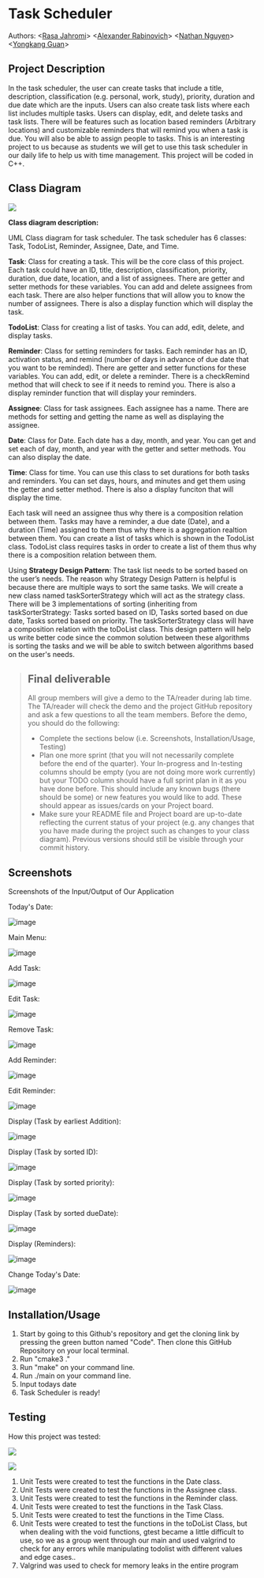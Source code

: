 # Task Scheduler
Authors: \<[Rasa Jahromi](https://github.com/rjdahomie)\> \<[Alexander Rabinovich](https://github.com/thecornerhob)\> \<[Nathan Nguyen](https://github.com/shipapa1)\> \<[Yongkang Guan](https://github.com/yguan039)\>
 

## Project Description
In the task scheduler, the user can create tasks that include a title, description, classification (e.g. personal, work, study), priority, duration and due date which are the inputs. Users can also create task lists where each list includes multiple tasks. Users can display, edit, and delete tasks and task lists. There will be features such as location based reminders (Arbitrary locations) and customizable reminders that will remind you when a task is due. You will also be able to assign people to tasks. This is an interesting project to us because as students we will get to use this task scheduler in our daily life to help us with time management. This project will be coded in C++.




 ## Class Diagram
![](images/UMLwithDesignPattern.PNG)

**Class diagram description:**

UML Class diagram for task scheduler. The task scheduler has 6 classes: Task, TodoList, Reminder, Assignee, Date, and Time. 

**Task**: Class for creating a task. This will be the core class of this project. Each task could have an ID, title, description, classification, priority, duration, due date, location, and a list of assignees. There are getter and setter methods for these variables. You can add and delete assignees from each task. There are also helper functions that will allow you to know the number of assignees. There is also a display function which will display the task.

**TodoList**: Class for creating a list of tasks. You can add, edit, delete, and display tasks.

**Reminder**: Class for setting reminders for tasks. Each reminder has an ID, activation status, and remind (number of days in advance of due date that you want to be reminded). There are getter and setter functions for these variables. You can add, edit, or delete a reminder. There is a checkRemind method that will check to see if it needs to remind you. There is also a display reminder function that will display your reminders.

**Assignee**: Class for task assignees. Each assignee has a name. There are methods for setting and getting the name as well as displaying the assignee.

**Date**: Class for Date. Each date has a day, month, and year. You can get and set each of day, month, and year with the getter and setter methods. You can also display the date.

**Time**: Class for time. You can use this class to set durations for both tasks and reminders. You can set days, hours, and minutes and get them using the getter and setter method. There is also a display funciton that will display the time.

Each task will need an assignee thus why there is a composition relation between them. Tasks may have a reminder, a due date (Date), and a duration (Time) assigned to them thus why there is a aggregation realtion between them. You can create a list of tasks which is shown in the TodoList class. TodoList class requires tasks in order to create a list of them thus why there is a composition relation between them. 

Using **Strategy Design Pattern**: The task list needs to be sorted based on the user’s needs. The reason why Strategy Design Pattern is helpful is because there are multiple ways to sort the same tasks. We will create a new class named taskSorterStrategy which will act as the strategy class. There will be 3 implementations of sorting (inheriting from taskSorterStrategy: Tasks sorted based on ID, Tasks sorted based on due date, Tasks sorted based on priority. The taskSorterStrategy class will have a composition relation with the toDoList class. This design pattern will help us write better code since the common solution between these algorithms is sorting the tasks and we will be able to switch between algorithms based on the user's needs. 

 
 > ## Final deliverable
 > All group members will give a demo to the TA/reader during lab time. The TA/reader will check the demo and the project GitHub repository and ask a few questions to all the team members. 
 > Before the demo, you should do the following:
 > * Complete the sections below (i.e. Screenshots, Installation/Usage, Testing)
 > * Plan one more sprint (that you will not necessarily complete before the end of the quarter). Your In-progress and In-testing columns should be empty (you are not doing more work currently) but your TODO column should have a full sprint plan in it as you have done before. This should include any known bugs (there should be some) or new features you would like to add. These should appear as issues/cards on your Project board.
 > * Make sure your README file and Project board are up-to-date reflecting the current status of your project (e.g. any changes that you have made during the project such as changes to your class diagram). Previous versions should still be visible through your commit history. 
 
 ## Screenshots
Screenshots of the Input/Output of Our Application

Today's Date:

![image](https://user-images.githubusercontent.com/85650719/170908918-423c27f0-065a-4cd4-8f66-8d57276e8dcf.png)

Main Menu:

![image](https://user-images.githubusercontent.com/85650719/170908961-4df988bf-da71-4cbe-8a4a-5d404d72a821.png)

Add Task:

![image](https://user-images.githubusercontent.com/85650719/170950781-d4bd7870-e819-4c18-8a71-9ba7b5b3bcab.png)

Edit Task:

![image](https://user-images.githubusercontent.com/85650719/170951007-bc95476e-9727-411b-aa95-9b1392c2c104.png)

Remove Task:

![image](https://user-images.githubusercontent.com/85650719/170951439-d520bb90-59c6-47b7-a6e1-1f8e0ff44bc9.png)

Add Reminder:

![image](https://user-images.githubusercontent.com/85650719/170951886-d19075bc-6558-4656-91a3-80968d9f0644.png)

Edit Reminder:

![image](https://user-images.githubusercontent.com/85650719/171065922-8b2cc431-7291-4858-ba85-1291f2f47d67.png)

Display (Task by earliest Addition):

![image](https://user-images.githubusercontent.com/85650719/171065454-895c8f91-f969-4572-ba41-223cbac4b5c5.png)

Display (Task by sorted ID):

![image](https://user-images.githubusercontent.com/85650719/171065490-2da39484-1f12-4b07-b76a-326e214dd4c2.png)

Display (Task by sorted priority):

![image](https://user-images.githubusercontent.com/85650719/171065567-ae7a6dd9-cc58-4f2c-817a-d3c382800d19.png)

Display (Task by sorted dueDate):

![image](https://user-images.githubusercontent.com/85650719/171065629-c9eaee31-c1c5-4d45-8679-c967a5e1542a.png)

Display (Reminders):

![image](https://user-images.githubusercontent.com/85650719/170952803-92adb76f-fb9a-4e4d-9256-5a3324f2a190.png)

Change Today's Date:

![image](https://user-images.githubusercontent.com/85650719/170952340-6724b188-4fe9-43c3-847e-f8c2fad69e26.png)


 ## Installation/Usage
1. Start by going to this Github's repository and get the cloning link by pressing the green button named "Code". Then clone this GitHub Repository on your local terminal. 
2. Run "cmake3 ." 
3. Run "make" on your command line.
4. Run ./main on your command line.
5. Input todays date 
6. Task Scheduler is ready!
 ## Testing

How this project was tested:

![](images/CS100FinalTest_1.PNG)

![](images/CS100FinalTest_2.PNG)

1. Unit Tests were created to test the functions in the Date class. 
2. Unit Tests were created to test the functions in the Assignee class.
3. Unit Tests were created to test the functions in the Reminder class.
4. Unit Tests were created to test the functions in the Task Class.
5. Unit Tests were created to test the functions in the Time Class.
6. Unit Tests were created to test the functions in the toDoList Class, but when dealing with the void functions, gtest became a little difficult to use, so we as a group went through our main and used valgrind to check for any errors while manipulating todolist with different values and edge cases..
7. Valgrind was used to check for memory leaks in the entire program
 
